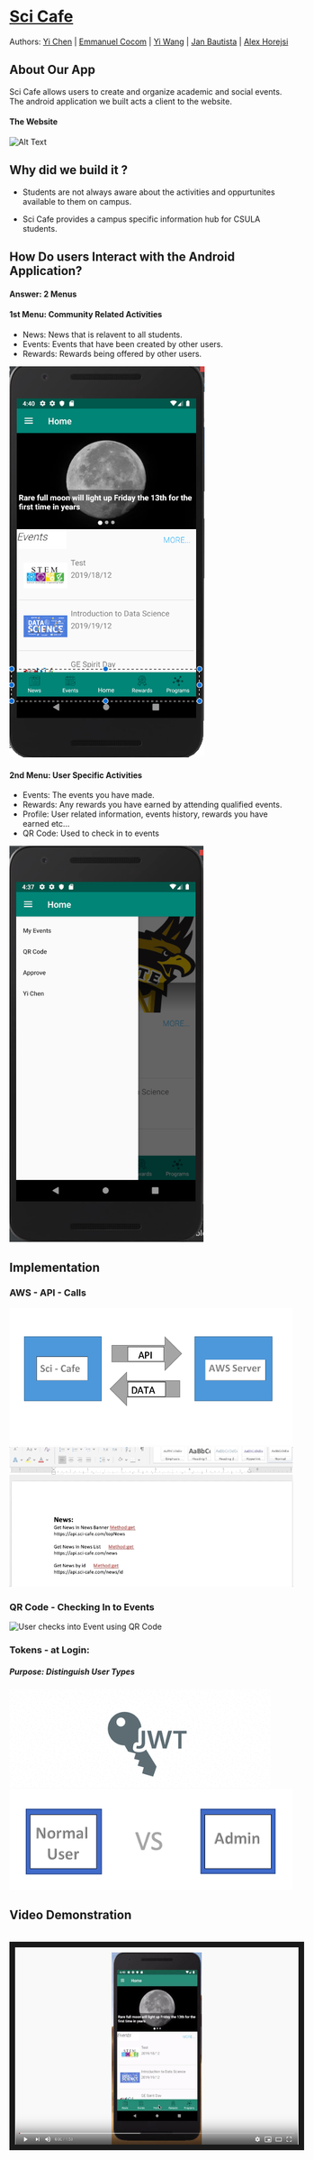 # [Sci Cafe](https://sci-cafe.com/home)

Authors: [Yi Chen](https://github.com/chenyii426) | [Emmanuel Cocom](https://github.com/emmanuelcodev) | [Yi Wang](https://github.com/superhotdogzz) | [Jan Bautista](https://github.com/janB003) | [Alex Horejsi](https://github.com/AHorejsi) 



## About Our App
Sci Cafe allows users to create and organize academic and social events. The android application we built acts a client to the website.


#### The Website 

![Alt Text](https://github.com/android-dev-team-11/science-cafe/blob/master/meta_resources/website_gif.gif)


## Why did we build it ?
- Students are not always aware about the activities and oppurtunites available to them on campus. 

- Sci Cafe provides a campus specific information hub for CSULA students.

## How Do users Interact with the Android Application?
#### Answer: 2 Menus

#### 1st Menu: Community Related Activities
  - News: News that is relavent to all students.
  - Events: Events that have been created by other users.
  - Rewards: Rewards being offered by other users.
  
![Menu1 ](https://github.com/android-dev-team-11/science-cafe/blob/master/meta_resources/menu1.png)

    

#### 2nd Menu: User Specific Activities
  - Events: The events you have made.
  - Rewards: Any rewards you have earned by attending qualified events.
  - Profile: User related information, events history, rewards you have earned etc...
  - QR Code: Used to check in to events
  
  
![Menu2](https://github.com/android-dev-team-11/science-cafe/blob/master/meta_resources/Menu_1_personal.png)


## Implementation

### AWS - API - Calls 

![API - Calls](https://github.com/android-dev-team-11/science-cafe/blob/master/meta_resources/aws_diagram.png)
<br>
![Alt Text](https://github.com/android-dev-team-11/science-cafe/blob/master/meta_resources/api_calls_doc.gif)

### QR Code - Checking In to Events

![User checks into Event using QR Code](https://github.com/android-dev-team-11/science-cafe/blob/master/meta_resources/qr_checkin.gif)


### Tokens - at Login:
##### Purpose:  Distinguish User Types
![Diagram showing what tokens does in application distinguish user types](https://github.com/android-dev-team-11/science-cafe/blob/master/meta_resources/token.png)
![Diagram showing what tokens does in application distinguish user types](https://github.com/android-dev-team-11/science-cafe/blob/master/meta_resources/token_effect.png)





## Video Demonstration
<br/>
<a href="https://www.youtube.com/watch?v=tPydaW5l4hs&t=29s" target="_blank"><img src="https://github.com/android-dev-team-11/science-cafe/blob/master/meta_resources/thumb_nail.png" 
alt="IMAGE ALT TEXT HERE" width="620" height="350" border="10" /></a>

